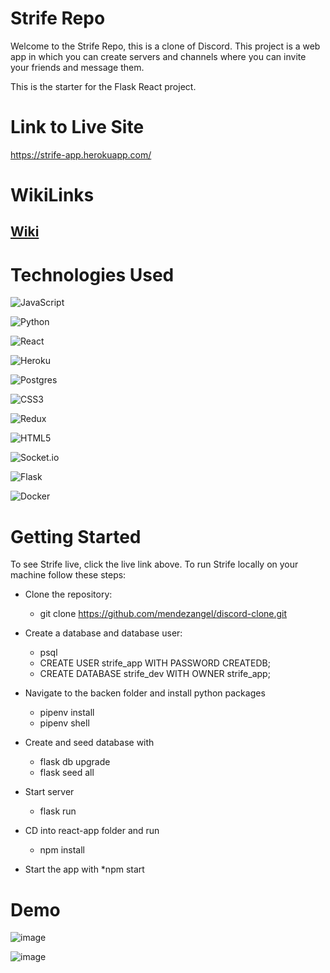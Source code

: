 # Strife Repo
Welcome to the Strife Repo, this is a clone of Discord. This project is a web app in which you can create servers and channels where you can invite your friends and message them.

This is the starter for the Flask React project.
# Link to Live Site
https://strife-app.herokuapp.com/


# WikiLinks
## [Wiki](https://github.com/mendezangel/discord-clone/wiki/Home/_edit)


# Technologies Used
![JavaScript](https://img.shields.io/badge/javascript-%23323330.svg?style=for-the-badge&logo=javascript&logoColor=%23F7DF1E)

![Python](https://img.shields.io/badge/python-3670A0?style=for-the-badge&logo=python&logoColor=ffdd54)

![React](https://img.shields.io/badge/react-%2320232a.svg?style=for-the-badge&logo=react&logoColor=%2361DAFB)

![Heroku](https://img.shields.io/badge/heroku-%23430098.svg?style=for-the-badge&logo=heroku&logoColor=white)

![Postgres](https://img.shields.io/badge/postgres-%23316192.svg?style=for-the-badge&logo=postgresql&logoColor=white)

![CSS3](https://img.shields.io/badge/css3-%231572B6.svg?style=for-the-badge&logo=css3&logoColor=white)

![Redux](https://img.shields.io/badge/redux-%23593d88.svg?style=for-the-badge&logo=redux&logoColor=white)

![HTML5](https://img.shields.io/badge/html5-%23E34F26.svg?style=for-the-badge&logo=html5&logoColor=white)

![Socket.io](https://img.shields.io/badge/Socket.io-black?style=for-the-badge&logo=socket.io&badgeColor=010101)

![Flask](https://img.shields.io/badge/flask-%23000.svg?style=for-the-badge&logo=flask&logoColor=white)

![Docker](https://img.shields.io/badge/docker-%230db7ed.svg?style=for-the-badge&logo=docker&logoColor=white)

# Getting Started

To see Strife live, click the live link above. To run Strife locally on your machine follow these steps:

* Clone the repository:
  * git clone https://github.com/mendezangel/discord-clone.git

* Create a database and database user:
   * psql
   * CREATE USER strife_app WITH PASSWORD <password> CREATEDB;
   * CREATE DATABASE strife_dev WITH OWNER strife_app;

* Navigate to the backen folder and install python packages
   * pipenv install
   * pipenv shell

* Create and seed database with
   * flask db upgrade
   * flask seed all
   
* Start server
   * flask run
   
* CD into react-app folder and run
   * npm install
   
* Start the app with
   *npm start
   
  
# Demo

   
   ![image](https://user-images.githubusercontent.com/55769045/167223011-2870abab-fc01-49f9-af7a-6633e678eccd.png)
   
   ![image](https://user-images.githubusercontent.com/55769045/167223166-46a9d1eb-4812-48bb-9ed7-8d41fa295465.png)


